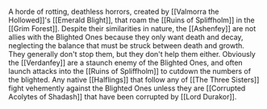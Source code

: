 A horde of rotting, deathless horrors, created by [[Valmorra the Hollowed]]'s [[Emerald Blight]], that roam the [[Ruins of Spliffholm]] in the [[Grim Forest]]. Despite their similarities in nature, the [[Ashenfey]] are not allies with the Blighted Ones because they only want death and decay, neglecting the balance that must be struck between death and growth. They generally don't stop them, but they don't help them either. Obviously the [[Verdanfey]] are a staunch enemy of the Blighted Ones, and often launch attacks into the [[Ruins of Spliffholm]] to cutdown the numbers of the blighted. Any native [[Halflings]] that follow any of [[The Three Sisters]] fight vehemently against the Blighted Ones unless they are [[Corrupted Acolytes of Shadash]] that have been corrupted by [[Lord Durakor]].